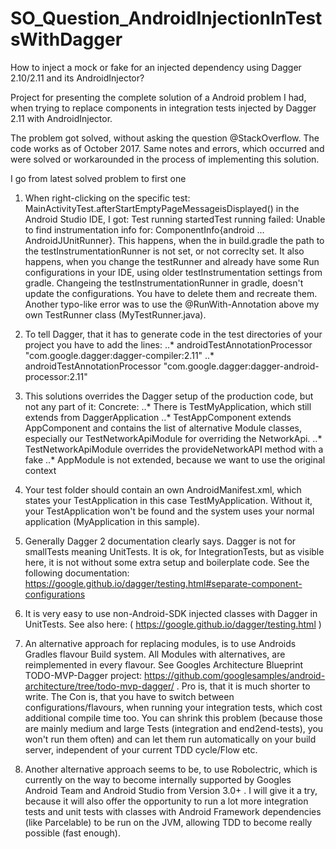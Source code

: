 # SO_Question_AndroidInjectionInTestsWithDagger
How to inject a mock or fake for an injected dependency using Dagger 2.10/2.11 and its AndroidInjector?

Project for presenting the complete solution of a Android problem I had, when trying to replace components in integration tests injected by Dagger 2.11 with AndroidInjector. 

The problem got solved, without asking the question @StackOverflow. The code works as of October 2017. 
Same notes and errors, which occurred and were solved or workarounded in the process of implementing this solution.

I go from latest solved problem to first one
1. When right-clicking on the specific test: MainActivityTest.afterStartEmptyPageMessageisDisplayed() in the Android Studio IDE, I got:
Test running startedTest running failed: Unable to find instrumentation info for: ComponentInfo{android ... AndroidJUnitRunner}. This happens, when the in build.gradle the path to the testInstrumentationRunner is not set, or not correclty set. It also happens, when you change the testRunner and already have some Run configurations in your IDE, using older testInstrumentation settings from gradle. Changeing the testInstrumentationRunner in gradle, doesn't update the configurations. You have to delete them and recreate them. Another typo-like error was to use the @RunWith-Annotation above my own TestRunner class (MyTestRunner.java).

2. To tell Dagger, that it has to generate code in the test directories of your project you have to add the lines: 
..* androidTestAnnotationProcessor "com.google.dagger:dagger-compiler:2.11"
..* androidTestAnnotationProcessor "com.google.dagger:dagger-android-processor:2.11"

3. This solutions overrides the Dagger setup of the production code, but not any part of it:
Concrete:
..* There is TestMyApplication, which still extends from DaggerApplication
..* TestAppComponent extends AppComponent and contains the list of alternative Module classes, especially our TestNetworkApiModule for overriding the NetworkApi.
..* TestNetworkApiModule overrides the provideNetworkAPI method with a fake
..* AppModule is not extended, because we want to use the original context

4. Your test folder should contain an own AndroidManifest.xml, which states your TestApplication in this case TestMyApplication. Without it, your TestApplication won't be found and the system uses your normal application (MyApplication in this sample).

5. Generally Dagger 2 documentation clearly says. Dagger is not for smallTests meaning UnitTests. It is ok, for IntegrationTests, but as visible here, it is not without some extra setup and boilerplate code. See the following documentation: https://google.github.io/dagger/testing.html#separate-component-configurations 

6. It is very easy to use non-Android-SDK injected classes with Dagger in UnitTests. See also here: ( https://google.github.io/dagger/testing.html )

7. An alternative approach for replacing modules, is to use Androids Gradles flavour Build system. All Modules with alternatives, are reimplemented in every flavour. See Googles Architecture Blueprint TODO-MVP-Dagger project: https://github.com/googlesamples/android-architecture/tree/todo-mvp-dagger/ . Pro is, that it is much shorter to write. The Con is, that you have to switch between configurations/flavours, when running your integration tests, which cost additional compile time too. You can shrink this problem (because those are mainly medium and large Tests (integration and end2end-tests), you won't run them often) and can let them run automatically on your build server, independent of your current TDD cycle/Flow etc.

8. Another alternative approach seems to be, to use Robolectric, which is currently on the way to become internally supported by Googles Android Team and Android Studio from Version 3.0+ . I will give it a try, because it will also offer the opportunity to run a lot more integration tests and unit tests with classes with Android Framework dependencies (like Parcelable) to be run on the JVM, allowing TDD to become really possible (fast enough). 
